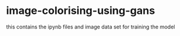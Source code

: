 # image-colorising-using-gans
this contains the ipynb files and image data set for training the model
